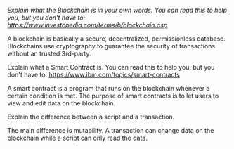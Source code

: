 *Explain what the Blockchain is in your own words. You can read this to help you, but you don't have to: https://www.investopedia.com/terms/b/blockchain.asp*

A blockchain is basically a secure, decentralized, permissionless database. Blockchains use cryptography to guarantee the security of transactions without an trusted 3rd-party.

Explain what a Smart Contract is. You can read this to help you, but you don't have to: https://www.ibm.com/topics/smart-contracts

A smart contract is a program that runs on the blockchain whenever a certain condition is met. The purpose of smart contracts is to let users to view and edit data on the blockchain. 

Explain the difference between a script and a transaction.

The main difference is mutability. A transaction can change data on the blockchain while a script can only read the data.
